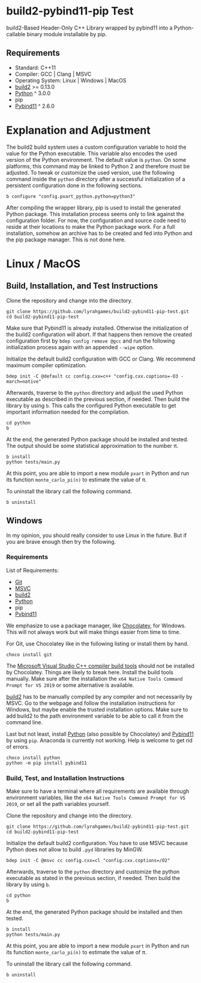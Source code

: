 # build2-pybind11-pip Test

build2-Based Header-Only C++ Library wrapped by pybind11 into a Python-callable binary module installable by pip.

## Requirements
- Standard: C++11
- Compiler: GCC | Clang | MSVC
- Operating System: Linux | Windows | MacOS
- [build2](https://build2.org/) >= 0.13.0
- [Python](https://www.python.org/) ^ 3.0.0
- pip
- [Pybind11](https://pybind11.readthedocs.io/en/stable/) ^ 2.6.0 

# Explanation and Adjustment
The build2 build system uses a custom configuration variable to hold the value for the Python executable.
This variable also encodes the used version of the Python environment.
The default value is `python`.
On some platforms, this command may be linked to Python 2 and therefore must be adjusted.
To tweak or customize the used version, use the following command inside the `python` directory after a successful initialization of a persistent configuration done in the following sections.

    b configure "config.pxart_python.python=python3"

After compiling the wrapper library, pip is used to install the generated Python package.
This installation process seems only to link against the configuration folder.
For now, the configuration and source code need to reside at their locations to make the Python package work.
For a full installation, somehow an archive has to be created and fed into Python and the pip package manager.
This is not done here.

# Linux / MacOS
## Build, Installation, and Test Instructions

Clone the repository and change into the directory.

    git clone https://github.com/lyrahgames/build2-pybind11-pip-test.git
    cd build2-pybind11-pip-test

Make sure that Pybind11 is already installed.
Otherwise the initialization of the build2 configuration will abort.
If that happens then remove the created configuration first by `bdep config remove @gcc` and run the following initialization process again with an appended `--wipe` option.

Initialize the default build2 configuration with GCC or Clang.
We recommend maximum compiler optimization.

    bdep init -C @default cc config.cxx=c++ "config.cxx.coptions=-O3 -march=native"

Afterwards, traverse to the `python` directory and adjust the used Python executable as described in the previous section, if needed.
Then build the library by using `b`.
This calls the configured Python executable to get important information needed for the compilation.

    cd python
    b

At the end, the generated Python package should be installed and tested.
The output should be some statistical approximation to the number π.

    b install
    python tests/main.py

At this point, you are able to import a new module `pxart` in Python and run its function `monte_carlo_pi(n)` to estimate the value of π.

To uninstall the library call the following command.

    b uninstall

## Windows
In my opinion, you should really consider to use Linux in the future.
But if you are brave enough then try the following.

### Requirements
List of Requirements:
- [Git](https://)
- [MSVC](https://visualstudio.microsoft.com/downloads/)
- [build2](https://build2.org)
- [Python](https://www.python.org)
- pip
- [Pybind11](https://github.com/pybind/pybind11)

We emphasize to use a package manager, like [Chocolatey](https://chocolatey.org/), for Windows.
This will not always work but will make things easier from time to time.

For Git, use Chocolatey like in the following listing or install them by hand.

    choco install git

The [Microsoft Visual Studio C++ compiler build tools](https://visualstudio.microsoft.com/downloads/) should not be installed by Chocolatey.
Things are likely to break here.
Install the build tools manually.
Make sure after the installation the `x64 Native Tools Command Prompt for VS 2019` or some alternative is available.

[build2](https://build2.org) has to be manually compiled by any compiler and not necessarily by MSVC.
Go to the webpage and follow the installation instructions for Windows, but maybe enable the trusted installation options.
Make sure to add build2 to the path environment variable to be able to call it from the command line.

Last but not least, install [Python](https://www.python.org/) (also possible by Chocolatey) and [Pybind11](https://github.com/pybind/pybind11) by using `pip`.
Anaconda is currently not working.
Help is welcome to get rid of errors.

    choco install python
    python -m pip install pybind11

### Build, Test, and Installation Instructions
Make sure to have a terminal where all requirements are available through environment variables, like the `x64 Native Tools Command Prompt for VS 2019`, or set all the path variables yourself.

Clone the repository and change into the directory.

    git clone https://github.com/lyrahgames/build2-pybind11-pip-test.git
    cd build2-pybind11-pip-test

Initialize the default build2 configuration.
You have to use MSVC because Python does not allow to build `.pyd` libraries by MinGW.

    bdep init -C @msvc cc config.cxx=cl "config.cxx.coptions=/O2"

Afterwards, traverse to the `python` directory and customize the python executable as stated in the previous section, if needed.
Then build the library by using `b`.

    cd python
    b

At the end, the generated Python package should be installed and then tested.

    b install
    python tests/main.py

At this point, you are able to import a new module `pxart` in Python and run its function `monte_carlo_pi(n)` to estimate the value of π.

To uninstall the library call the following command.

    b uninstall

